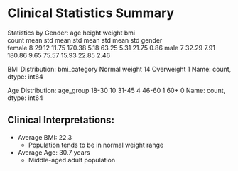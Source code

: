 
Clinical Statistics Summary
===========================

Statistics by Gender:
         age                height       weight           bmi      
       count   mean    std    mean   std   mean    std   mean   std
gender                                                             
female     8  29.12  11.75  170.38  5.18  63.25   5.31  21.75  0.86
male       7  32.29   7.91  180.86  9.65  75.57  15.93  22.85  2.46

BMI Distribution:
bmi_category
Normal weight    14
Overweight        1
Name: count, dtype: int64

Age Distribution:
age_group
18-30    10
31-45     4
46-60     1
60+       0
Name: count, dtype: int64

Clinical Interpretations:
-------------------------
- Average BMI: 22.3
  - Population tends to be in normal weight range
- Average Age: 30.7 years
  - Middle-aged adult population
